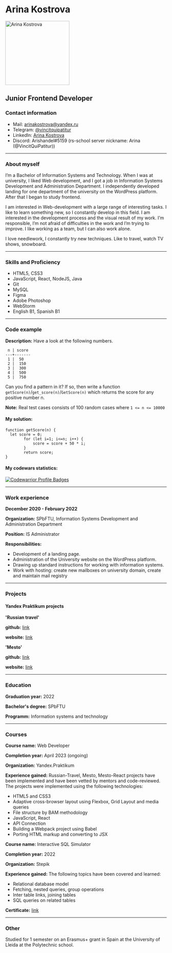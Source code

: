 # Arina Kostrova

<div>
  <img src='https://avatars.githubusercontent.com/u/74054656?v=4' height='200px' width='200px' alt='Arina Kostrova'>
</div>

## Junior Frontend Developer

### Contact information

 - Mail: [arinakostrova@yandex.ru](mailto:arinakostrova@yandex.ru) 
 - Telegram: [@vincitquipatitur](https://t.me/vincitquipatitur)
 - LinkedIn: [Arina Kostrova](https://www.linkedin.com/in/arina-kostrova-402834262?lipi=urn%3Ali%3Apage%3Ad_flagship3_profile_view_base_contact_details%3BGBFtzQlDSz6xsYyMAqqrBg%3D%3D)
 - Discord: Arishandel#5159 (rs-school server nickname: Arina (@VincitQuiPatitur))

---

### About myself

I’m a Bachelor of Information Systems and Technology. When I was at university, I liked Web development, and I got a job in Information Systems Development and Administration Department. I independently developed landing for one department of the university on the WordPress platform. After that I began to study frontend.

I am interested in Web-development with a large range of interesting tasks. I like to learn something new, so I constantly develop in this field. I am interested in the development process and the visual result of my work. I’m responsible, I’m not afraid of difficulties in the work and I’m trying to improve. I like working as a team, but I can also work alone.

I love needlework, I constantly try new techniques. Like to travel, watch TV shows, snowboard.

---

### Skills and Proficiency
- HTML5, CSS3
- JavaScript, React, NodeJS, Java
- Git
- MySQL
- Figma
- Adobe Photoshop
- WebStorm
- English В1, Spanish В1

---

### Code example

**Description:** Have a look at the following numbers.

```
 n | score
---+-------
 1 |  50
 2 |  150
 3 |  300
 4 |  500
 5 |  750
 ```
Can you find a pattern in it? If so, then write a function ```getScore(n)```/```get_score(n)```/```GetScore(n)``` which returns the score for any positive number n.

**Note:** Real test cases consists of 100 random cases where ```1 <= n <= 10000```

#### My solution:

```
function getScore(n) {
  let score = 0;
        for (let i=1; i<=n; i++) {
            score = score + 50 * i;
        }
        return score;
}
```

#### My codewars statistics:

[![Codewarrior Profile Badges](https://www.codewars.com/users/Arishandel/badges/large)](https://www.codewars.com/users/Arishandel)

---

### Work experience

**December 2020 - February 2022**

**Organization:** SPbFTU, Information Systems Development and Administration Department

**Position:** IS Administrator

**Responsibilities:** 
- Development of a landing page. 
- Administration of the University website on the WordPress platform.
- Drawing up standard instructions for working with information systems. 
- Work with hosting: create new mailboxes on university domain, create and maintain mail registry

---

### Projects

#### Yandex Praktikum projects

**'Russian travel'**

**github:** [link](https://github.com/VincitQuiPatitur/russian-travel)

**website:** [link](https://vincitquipatitur.github.io/russian-travel/)

**'Mesto'**

**github:** [link](https://github.com/VincitQuiPatitur/mesto)

**website:** [link](https://vincitquipatitur.github.io/mesto/)

---

### Education

**Graduation year:** 2022

**Bachelor's degree:** SPbFTU

**Programm:** Information systems and technology

---

### Courses

**Course name:** Web Developer

**Completion year:** April 2023 (ongoing)

**Organization:** Yandex.Praktikum

**Experience gained:** Russian-Travel, Mesto, Mesto-React projects have been implemented and have been vetted by mentors and code-reviewed. The projects were implemented using the following technologies:
- HTML5 and CSS3
- Adaptive cross-browser layout using Flexbox, Grid Layout and media queries
- File structure by BAM methodology
- JavaScript, React
- API Connection
- Building a Webpack project using Babel
- Porting HTML markup and converting to JSX

**Course name:** Interactive SQL Simulator

**Completion year:** 2022

**Organization:** Stepik

**Experience gained:** The following topics have been covered and learned:
- Relational database model
- Fetching, nested queries, group operations
- Inter table links, joining tables
- SQL queries on related tables

**Certificate:** [link](https://stepik.org/cert/1891237)

---

### Other

Studied for 1 semester on an Erasmus+ grant in Spain at the University of Lleida at the Polytechnic school.
